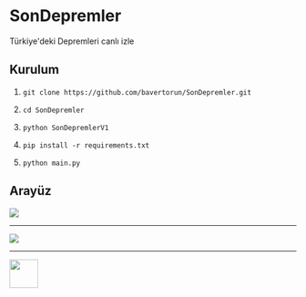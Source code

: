 # SonDepremler
Türkiye'deki Depremleri canlı izle 

## Kurulum
1. `git clone https://github.com/bavertorun/SonDepremler.git`

2. `cd SonDepremler`

3. `python SonDepremlerV1`

4. `pip install -r requirements.txt`

5. `python main.py` 

## Arayüz
<img src="https://i.hizliresim.com/4u0nozn.png">
<hr>
<img src="https://i.hizliresim.com/isgrrkv.png">
<hr>
<a target="_blank" href="https://www.buymeacoffee.com/bawertorun">
  <img src="https://miro.medium.com/v2/resize:fit:1100/format:webp/1*VJdus0nKuy1uNoByh5BN3w.png" height="50px"> 
</a>
